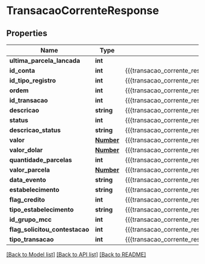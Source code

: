# TransacaoCorrenteResponse

## Properties
Name | Type | Description | Notes
------------ | ------------- | ------------- | -------------
**ultima_parcela_lancada** | **int** |  | [optional] 
**id_conta** | **int** | {{{transacao_corrente_response_id_conta_value}}} | [optional] 
**id_tipo_registro** | **int** | {{{transacao_corrente_response_id_tipo_registro_value}}} | [optional] 
**ordem** | **int** | {{{transacao_corrente_response_ordem_value}}} | [optional] 
**id_transacao** | **int** | {{{transacao_corrente_response_id_transacao_value}}} | [optional] 
**descricao** | **string** | {{{transacao_corrente_response_descricao_value}}} | [optional] 
**status** | **int** | {{{transacao_corrente_response_status_value}}} | [optional] 
**descricao_status** | **string** | {{{transacao_corrente_response_descricao_status_value}}} | [optional] 
**valor** | [**Number**](Number.md) | {{{transacao_corrente_response_valor_value}}} | [optional] 
**valor_dolar** | [**Number**](Number.md) | {{{transacao_corrente_response_valor_dolar_value}}} | [optional] 
**quantidade_parcelas** | **int** | {{{transacao_corrente_response_quantidade_parcelas_value}}} | [optional] 
**valor_parcela** | [**Number**](Number.md) | {{{transacao_corrente_response_valor_parcela_value}}} | [optional] 
**data_evento** | **string** | {{{transacao_corrente_response_data_evento_value}}} | [optional] 
**estabelecimento** | **string** | {{{transacao_corrente_response_estabelecimento_value}}} | [optional] 
**flag_credito** | **int** | {{{transacao_corrente_response_flag_credito_value}}} | [optional] 
**tipo_estabelecimento** | **string** | {{{transacao_corrente_response_tipo_estabelecimento_value}}} | [optional] 
**id_grupo_mcc** | **int** | {{{transacao_corrente_response_id_grupo_m_c_c_value}}} | [optional] 
**flag_solicitou_contestacao** | **int** | {{{transacao_corrente_response_flag_solicitou_contestacao_value}}} | [optional] 
**tipo_transacao** | **int** | {{{transacao_corrente_response_tipo_transacao_value}}} | [optional] 

[[Back to Model list]](../README.md#documentation-for-models) [[Back to API list]](../README.md#documentation-for-api-endpoints) [[Back to README]](../README.md)


